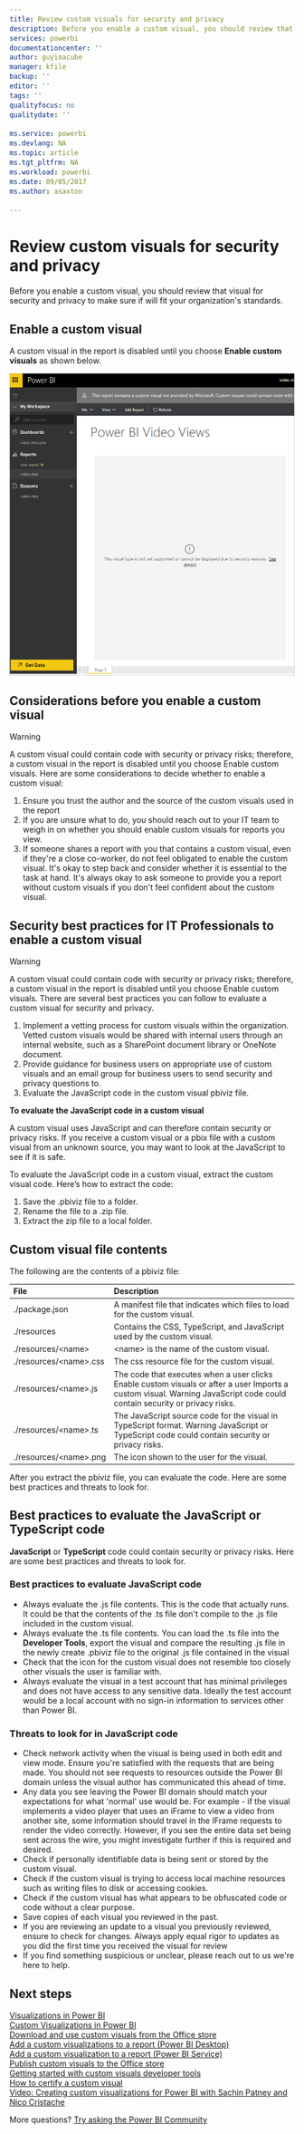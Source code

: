```yaml
---
title: Review custom visuals for security and privacy
description: Before you enable a custom visual, you should review that visual for security and privacy to make sure if will fit your organization's standards.
services: powerbi
documentationcenter: ''
author: guyinacube
manager: kfile
backup: ''
editor: ''
tags: ''
qualityfocus: no
qualitydate: ''

ms.service: powerbi
ms.devlang: NA
ms.topic: article
ms.tgt_pltfrm: NA
ms.workload: powerbi
ms.date: 09/05/2017
ms.author: asaxton

---
```

# Review custom visuals for security and privacy
Before you enable a custom visual, you should review that visual for security and privacy to make sure if will fit your organization's standards.

## Enable a custom visual
<a name="enable"></a>A custom visual in the report is disabled until you choose **Enable custom visuals** as shown below.  

![](media/service-custom-visuals-review-for-security-and-privacy/emptyvisual.png)

## Considerations before you enable a custom visual
<a name="considerations"></a>

> [!WARNING]
> A custom visual could contain code with security or privacy risks; therefore, a custom visual in the report is disabled until you choose Enable custom visuals. Here are some considerations to decide whether to enable a custom visual:
> 
> 

1. Ensure you trust the author and the source of the custom visuals used in the report
2. If you are unsure what to do, you should reach out to your IT team to weigh in on whether you should enable custom visuals for reports you view.
3. If someone shares a report with you that contains a custom visual, even if they're a close co-worker, do not feel obligated to enable the custom visual. It's okay to step back and consider whether it is essential to the task at hand. It's always okay to ask someone to provide you a report without custom visuals if you don't feel confident about the custom visual.

## Security best practices for IT Professionals to enable a custom visual
<a name="security"></a>

> [!WARNING]
> A custom visual could contain code with security or privacy risks; therefore, a custom visual in the report is disabled until you choose Enable custom visuals. There are several best practices you can follow to evaluate a custom visual for security and privacy.
> 
> 

1. Implement a vetting process for custom visuals within the organization. Vetted custom visuals would be shared with internal users through an internal website, such as a SharePoint document library or OneNote document.
2. Provide guidance for business users on appropriate use of custom visuals and an email group for business users to send security and privacy questions to.
3. Evaluate the JavaScript code in the custom visual pbiviz file.

**To evaluate the JavaScript code in a custom visual**

A custom visual uses JavaScript and can therefore contain security or privacy risks. If you receive a custom visual or a pbix file with a custom visual from an unknown source, you may want to look at the JavaScript to see if it is safe.

To evaluate the JavaScript code in a custom visual, extract the custom visual code. Here’s how to extract the code:  

1. Save the .pbiviz file to a folder.
2. Rename the file to a .zip file.
3. Extract the zip file to a local folder.

## Custom visual file contents
The following are the contents of a pbiviz file:

| **File** | **Description** |
|:--- |:--- |
| ./package.json |A manifest file that indicates which files to load for the custom visual. |
| ./resources |Contains the CSS, TypeScript, and JavaScript used by the custom visual. |
| ./resources/&lt;name&gt; |&lt;name&gt; is the name of the custom visual. |
| ./resources/&lt;name&gt;.css |The css resource file for the custom visual. |
| ./resources/&lt;name&gt;.js |The code that executes when a user clicks Enable custom visuals or after a user Imports a custom visual. Warning JavaScript code could contain security or privacy risks. |
| ./resources/&lt;name&gt;.ts |The JavaScript source code for the visual in TypeScript format. Warning JavaScript or TypeScript code could contain security or privacy risks. |
| ./resources/&lt;name&gt;.png |The icon shown to the user for the visual. |

After you extract the pbiviz file, you can evaluate the code. Here are some best practices and threats to look for.

## Best practices to evaluate the JavaScript or TypeScript code
**JavaScript** or **TypeScript** code could contain security or privacy risks. Here are some best practices and threats to look for.

### Best practices to evaluate JavaScript code
* Always evaluate the .js file contents. This is the code that actually runs. It could be that the contents of the .ts file don't compile to the .js file included in the custom visual.
* Always evaluate the .ts file contents. You can load the .ts file into the **Developer Tools**, export the visual and compare the resulting .js file in the newly create .pbiviz file to the original .js file contained in the visual
* Check that the icon for the custom visual does not resemble too closely other visuals the user is familiar with.
* Always evaluate the visual in a test account that has minimal privileges and does not have access to any sensitive data. Ideally the test account would be a local account with no sign-in information to services other than Power BI.

### Threats to look for in JavaScript code
* Check network activity when the visual is being used in both edit and view mode. Ensure you're satisfied with the requests that are being made. You should not see requests to resources outside the Power BI domain unless the visual author has communicated this ahead of time.
* Any data you see leaving the Power BI domain should match your expectations for what 'normal' use would be. For example - if the visual implements a video player that uses an iFrame to view a video from another site, some information should travel in the IFrame requests to render the video correctly. However, if you see the entire data set being sent across the wire, you might investigate further if this is required and desired.
* Check if personally identifiable data is being sent or stored by the custom visual.
* Check if the custom visual is trying to access local machine resources such as writing files to disk or accessing cookies.
* Check if the custom visual has what appears to be obfuscated code or code without a clear purpose.
* Save copies of each visual you reviewed in the past.
* If you are reviewing an update to a visual you previously reviewed, ensure to check for changes. Always apply equal rigor to updates as you did the first time you received the visual for review
* If you find something suspicious or unclear, please reach out to us we're here to help.

## Next steps
[Visualizations in Power BI](power-bi-report-visualizations.md)  
[Custom Visualizations in Power BI](power-bi-custom-visuals.md)  
[Download and use custom visuals from the Office store](service-custom-visuals-office-store.md)  
[Add a custom visualizations to a report (Power BI Desktop)](power-bi-custom-visuals-use.md)  
[Add a custom visualization to a report (Power BI Service)](power-bi-report-add-custom-visual.md)  
[Publish custom visuals to the Office store](developer/office-store.md)  
[Getting started with custom visuals developer tools](service-custom-visuals-getting-started-with-developer-tools.md)  
[How to certify a custom visual](power-bi-custom-visuals-certified.md)    
[Video: Creating custom visualizations for Power BI with Sachin Patney and Nico Cristache](https://www.youtube.com/watch?v=kULc2VbwjCc)  

More questions? [Try asking  the Power BI Community](http://community.powerbi.com/)

